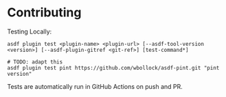 # Contributing

Testing Locally:

```shell
asdf plugin test <plugin-name> <plugin-url> [--asdf-tool-version <version>] [--asdf-plugin-gitref <git-ref>] [test-command*]

# TODO: adapt this
asdf plugin test pint https://github.com/wbollock/asdf-pint.git "pint version"
```

Tests are automatically run in GitHub Actions on push and PR.

